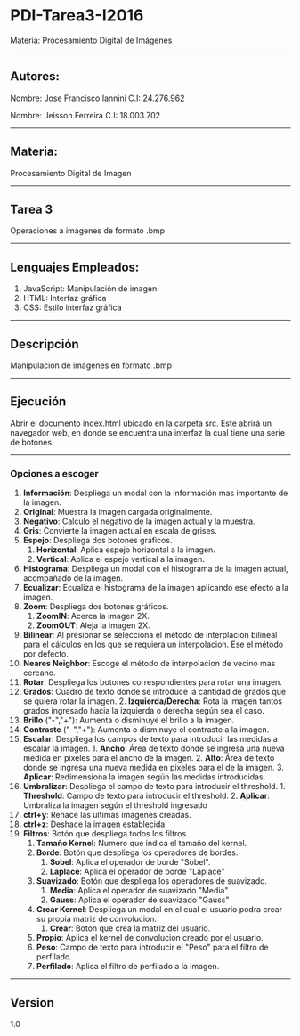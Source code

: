 # PDI-Tarea3-I2016
Materia: Procesamiento Digital de Imágenes


----------


## Autores:
Nombre: Jose Francisco Iannini
C.I: 24.276.962

Nombre: Jeisson Ferreira
C.I: 18.003.702


----------


## Materia:
Procesamiento Digital de Imagen


----------


## Tarea 3
Operaciones a imágenes de formato .bmp


----------


## Lenguajes Empleados:
1. JavaScript: Manipulación de imagen
2. HTML: Interfaz gráfica
3. CSS: Estilo interfaz gráfica


----------


## Descripción
Manipulación de imágenes en formato .bmp


----------


## Ejecución
Abrir el documento index.html ubicado en la carpeta src. Este abrirá un navegador web, en donde se encuentra una interfaz la cual tiene una serie de botones.


----------


### Opciones a escoger 
 1. **Información**: Despliega un modal con la información mas importante de la imagen.
 2. **Original**: Muestra la imagen cargada originalmente.
 3. **Negativo**: Calculo el negativo de la imagen actual y la muestra.
 4. **Gris**: Convierte la imagen actual en escala de grises.
 5. **Espejo**: Despliega dos botones gráficos.
	1. **Horizontal**: Aplica espejo horizontal a la imagen.
	2. **Vertical**: Aplica el espejo vertical a la imagen.
 6. **Histograma**: Despliega un modal con el histograma de la imagen actual, acompañado de la imagen.
 7. **Ecualizar**: Ecualiza el histograma de la imagen aplicando ese efecto a la imagen. 
 8. **Zoom**: Despliega dos botones gráficos.
	1. **ZoomIN**: Acerca la imagen 2X.
	2. **ZoomOUT**: Aleja la imagen 2X.
 9. **Bilinear**: Al presionar se selecciona el método de interplacion bilineal para el cálculos en los que se requiera un interpolacion. Ese el método por defecto.
 10. **Neares Neighbor**: Escoge el método de interpolacion de vecino mas cercano.
 11. **Rotar**: Despliega los botones correspondientes para rotar una imagen.
1. **Grados**: Cuadro de texto donde se introduce la cantidad de grados que se quiera rotar la imagen.
	2. **Izquierda/Derecha**: Rota la imagen tantos grados ingresado hacia la izquierda o derecha según sea el caso.
 12. **Brillo** ("-","+"): Aumenta o disminuye el brillo a la imagen.
 13. **Contraste** ("-","+"): Aumenta o disminuye el contraste a la imagen.
 14. **Escalar**: Despliega los campos de texto para introducir las medidas a escalar la imagen.
	1. **Ancho**: Área de texto donde se ingresa una nueva medida en pixeles para el ancho de la imagen.
	2. **Alto**: Área de texto donde se ingresa una nueva medida en pixeles para el de la imagen.
	3. **Aplicar**: Redimensiona la imagen según las medidas introducidas.
 15. **Umbralizar**: Despliega el campo de texto para introducir el threshold.
	1. **Threshold**: Campo de texto para introducir el threshold.
	2. **Aplicar**: Umbraliza la imagen según el threshold ingresado
 16. **ctrl+y**: Rehace las ultimas imagenes creadas. 
 17.  **ctrl+z**: Deshace la imagen establecida.
 18. **Filtros**: Botón que despliega todos los filtros.
	 1. **Tamaño Kernel**: Numero que indica el tamaño del kernel.
	 2. **Borde**: Botón que despliega los operadores de bordes.
		 1. **Sobel**: Aplica el operador de borde "Sobel".
		 2. **Laplace**: Aplica el operador de borde "Laplace"
	 3. **Suavizado**: Botón que despliega los operadores de suavizado.
		 1. **Media**: Aplica el operador de suavizado "Media"
		 2. **Gauss**: Aplica el operador de suavizado "Gauss"
	 4.  **Crear Kernel**: Despliega un modal en el cual el usuario podra crear su propia matriz de convolucion. 
		 1.  **Crear**: Boton que crea la matriz del usuario.
	 5.  **Propio**: Aplica el kernel de convolucion creado por el usuario.
	 6.  **Peso**: Campo de texto para introducir el "Peso" para el filtro de perfilado.
	 7. **Perfilado**: Aplica el filtro de perfilado a la imagen.


----------


## Version
1.0

